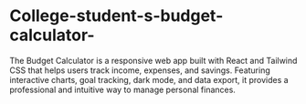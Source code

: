 # College-student-s-budget-calculator-
The Budget Calculator is a responsive web app built with React and Tailwind CSS that helps users track income, expenses, and savings. Featuring interactive charts, goal tracking, dark mode, and data export, it provides a professional and intuitive way to manage personal finances.
